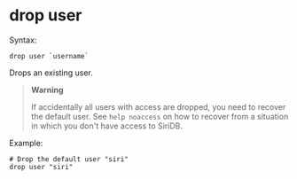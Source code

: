 drop user
=========

Syntax:

	drop user `username`

Drops an existing user.

>**Warning**
>
>If accidentally all users with access are dropped, you need to recover the
>default user. See `help noaccess` on how to recover from a situation in which you
>don't have access to SiriDB.

Example:

	# Drop the default user "siri"
	drop user "siri"
